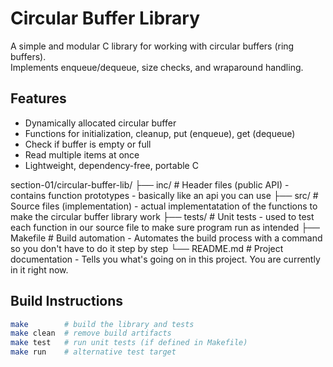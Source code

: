 # Circular Buffer Library

A simple and modular C library for working with circular buffers (ring buffers).  
Implements enqueue/dequeue, size checks, and wraparound handling.  

## Features
- Dynamically allocated circular buffer
- Functions for initialization, cleanup, put (enqueue), get (dequeue)
- Check if buffer is empty or full
- Read multiple items at once
- Lightweight, dependency-free, portable C

section-01/circular-buffer-lib/
├── inc/ # Header files (public API) - contains function prototypes - basically like an api you can use
├── src/ # Source files (implementation) - actual implementatation of the functions to make the circular buffer library work
├── tests/ # Unit tests - used to test each function in our source file to make sure program run as intended
├── Makefile # Build automation - Automates the build process with a command so you don't have to do it step by step
└── README.md # Project documentation - Tells you what's going on in this project. You are currently in it right now.

## Build Instructions
```bash
make        # build the library and tests
make clean  # remove build artifacts
make test   # run unit tests (if defined in Makefile)
make run    # alternative test target
